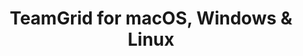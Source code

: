 ---
name: TeamGrid
url: 'https://my.teamgridapp.com/'
category: Productivity
title: 'TeamGrid for macOS, Windows & Linux'
key: teamgrid

---